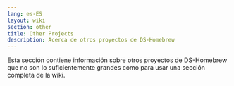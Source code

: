 ```yaml
---
lang: es-ES
layout: wiki
section: other
title: Other Projects
description: Acerca de otros proyectos de DS-Homebrew
---
```


Esta sección contiene información sobre otros proyectos de DS-Homebrew que no son lo suficientemente grandes como para usar una sección completa de la wiki.
